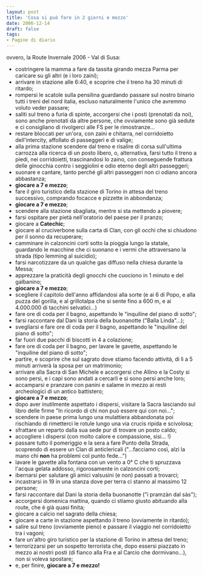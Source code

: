 ```yaml
---
layout: post
title: 'Cosa si può fare in 2 giorni e mezzo'
date: 2006-12-14
draft: false
tags: 
- Pagine di diario
---
```


  

ovvero, la Route Invernale 2006 - Val di Susa:

*   costringere la mamma a fare da tassita girando mezza Parma per caricare su gli altri (e i loro zaini);
*   arrivare in stazione alle 6:40, e scoprire che il treno ha 30 minuti di ritardo;
*   rompersi le scatole sulla pensilina guardando passare sul nostro binario tutti i treni del nord italia, escluso naturalmente l'unico che avremmo voluto veder passare;
*   saliti sul treno a furia di spinte, accorgersi che i posti (prenotati da noi), sono anche prenotati da altre persone, che ovviamente sono già sedute e ci consigliano di rivolgerci alle FS per le rimostranze...
*   restare bloccati per un'ora, con zaini e chitarra, nel corridoietto dell'intercity, affollato di passeggeri e di valige;
*   alla prima stazione scendere dal treno e risalire di corsa sull'ultima carrozza alla ricerca di un posto libero, o, alternativa, farsi tutto il treno a piedi, nei corridoietti, trascinandosi lo zaino, con conseguende frattura delle ginocchia contro i seggiolini e odio eterno degli altri passeggeri;
*   suonare e cantare, tanto perché gli altri passeggeri non ci odiano ancora abbastanza;
*   **giocare a 7 e mezzo**;
*   fare il giro turistico della stazione di Torino in attesa del treno successivo, comprando focacce e pizzette in abbondanza;
*   **giocare a 7 e mezzo**;
*   scendere alla stazione sbagliata, mentre si sta mettendo a piovere;
*   farsi ospitare per pietà nell'oratorio del paese per il pranzo;
*   giocare a **Catechic**;
*   giocare al cruciverbone sulla carta di Clan, con gli occhi che si chiudono per il sonno da recuperare;
*   camminare in calzoncini corti sotto la pioggia lungo la statale, guardando le macchine che ci suonano e i vermi che attraversano la strada (tipo lemming al suicidio);
*   farsi narcotizzare da un qualche gas diffuso nella chiesa durante la Messa;
*   apprezzare la praticità degli gnocchi che cuociono in 1 minuto e del galbanino;
*   **giocare a 7 e mezzo**;
*   scegliere il capitolo dell'anno affidandosi alla sorte (e ai 6 di Popo, e alla puzza del gorilla, e al grillotalpa che si sente fino a 600 m, e ai 4.000.000 di tacchini selvatici...)
*   fare ore di coda per il bagno, aspettando le "inquiline del piano di sotto";
*   farsi raccontare dal Dani la storia della buonanotte ("Balla Linda"...);
*   svegliarsi e fare ore di coda per il bagno, aspettando le "inquiline del piano di sotto";
*   far fuori due pacchi di biscotti in 4 a colazione;
*   fare ore di coda per il bagno, per lavare le gavette, aspettando le "inquiline del piano di sotto";
*   partire, e scoprire che sul sagrato dove stiamo facendo attività, di lì a 5 minuti arriverà la sposa per un matrimonio;
*   arrivare alla Sacra di San Michele e accorgersi che Allino e la Costy si sono persi, e i capi sono andati a cercarli e si sono persi anche loro;
*   accamparsi e pranzare con panini e salame in mezzo ai resti archeologici di un antico battistero;
*   **giocare a 7 e mezzo**;
*   dopo aver inutilmente aspettato i dispersi, visitare la Sacra lasciando sul libro delle firme "In ricordo di chi non può essere qui con noi...";
*   scendere in paese prima lungo una mulattiera abbandonata poi rischiando di rimetterci le rotule lungo una via crucis ripida e scivolosa;
*   sfrattare un reparto dalla sua sede pur di trovare un posto caldo;
*   accogliere i dispersi (con molto calore e compassione, sisi... !)
*   passare tutto il pomeriggio e la sera a fare Punto della Strada, scoprendo di essere un Clan di anticlericali ("...facciamo così, alzi la mano chi **non** ha problemi col punto fede...")
*   lavare le gavette alla fontana con un vento a 0° C che ti spruzzava l'acqua gelata addosso, rigorosamente in calzoncini corti;
*   ibernarsi per salutare gli amici valsusini (e non) passati a trovarci;
*   incastrarsi in 19 in una stanza dove per terra ci stanno al massimo 12 persone;
*   farsi raccontare dal Dani la storia della buonanotte ("i pramzàn dal sàs");
*   accorgersi domenica mattina, quando ci stiamo giusto abituando alla route, che è già quasi finita;
*   giocare a calcio nel sagrato della chiesa;
*   giocare a carte in stazione aspettando il treno (ovviamente in ritardo);
*   salire sul treno (ovviamente pieno) e passare il viaggio nel corridoietto tra i vagoni;
*   fare un'altro giro turistico per la stazione di Torino in attesa del treno;
*   terrorizzarsi per un sospetto terrorista che, dopo essersi piazzato in mezzo ai nostri posti (di fianco alla Fra e al Carcio che dormivano...), non si voleva spostare;
*   e, per finire, **giocare a 7 e mezzo!**